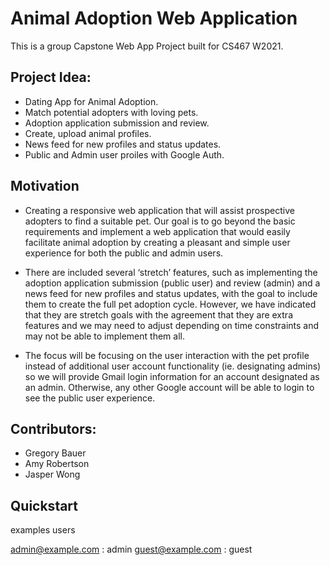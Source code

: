 # Animal Adoption Web Application

This is a group Capstone Web App Project built for CS467 W2021. 

## Project Idea:

  * Dating App for Animal Adoption.
  * Match potential adopters with loving pets.
  * Adoption application submission and review.
  * Create, upload animal profiles.
  * News feed for new profiles and status updates.
  * Public and Admin user proiles with Google Auth.

## Motivation

  * Creating a responsive web application that will assist prospective adopters to find a suitable pet. Our goal is to go beyond the basic requirements and implement a web application that would easily facilitate animal adoption by creating a pleasant and simple user experience for both the public and admin users.
 
  * There are included several ‘stretch’ features, such as implementing the adoption application submission (public user) and review (admin) and a news feed for new profiles and status updates, with the goal to include them to create the full pet adoption cycle. However, we have indicated that they are stretch goals with the agreement that they are extra features and we may need to adjust depending on time constraints and may not be able to implement them all.
 
  * The focus will be focusing on the user interaction with the pet profile instead of additional user account functionality (ie. designating admins) so we will provide Gmail login information for an account designated as an admin. Otherwise, any other Google account will be able to login to see the public user experience.

## Contributors:

  * Gregory Bauer
  * Amy Robertson
  * Jasper Wong

## Quickstart

examples users

admin@example.com : admin
guest@example.com : guest
